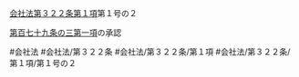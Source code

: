 [会社法第３２２条第１項](会社法＿＿＿＿第３２２条第１項)第１号の２

[第百七十九条の三第一項](会社法＿＿＿＿第１７９条の３第１項)の承認


#会社法
#会社法/第３２２条
#会社法/第３２２条/第１項
#会社法/第３２２条/第１項/第１号の２
